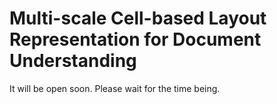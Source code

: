 # Multi-scale Cell-based Layout Representation for Document Understanding

It will be open soon. Please wait for the time being.
